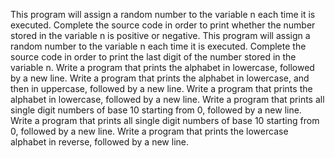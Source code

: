 This program will assign a random number to the variable n each time it is executed. Complete the source code in order to print whether the number stored in the variable n is positive or negative.
This program will assign a random number to the variable n each time it is executed. Complete the source code in order to print the last digit of the number stored in the variable n.
Write a program that prints the alphabet in lowercase, followed by a new line.
Write a program that prints the alphabet in lowercase, and then in uppercase, followed by a new line.
Write a program that prints the alphabet in lowercase, followed by a new line.
Write a program that prints all single digit numbers of base 10 starting from 0, followed by a new line.
Write a program that prints all single digit numbers of base 10 starting from 0, followed by a new line.
Write a program that prints the lowercase alphabet in reverse, followed by a new line.
